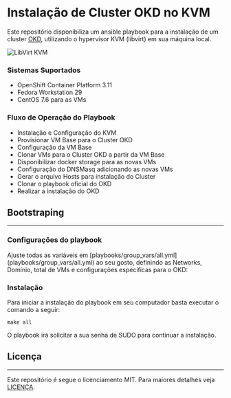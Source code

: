 # Instalação de Cluster OKD no KVM

Este repositório disponibiliza um ansible playbook para a instalação de um cluster [OKD](https://www.okd.io/), utilizando o hypervisor KVM (libvirt) em sua máquina local.

![LibVirt KVM](https://iclickandhost.com/images/kvm_wide.png)

### Sistemas Suportados

* OpenShift Container Platform 3.11
* Fedora Workstation 29
* CentOS 7.6 para as VMs

### Fluxo de Operação do Playbook

* Instalação e Configuração do KVM
* Provisionar VM Base para o Cluster OKD
* Configuração da VM Base
* Clonar VMs para o Cluster OKD a partir da VM Base
* Disponibilizar docker storage para as novas VMs
* Configuração do DNSMasq adicionando as novas VMs
* Gerar o arquivo Hosts para instalação do Cluster
* Clonar o playbook oficial do OKD
* Realizar a instalação do OKD

## Bootstraping
---------------

### Configurações do playbook

Ajuste todas as variáveis ​​em [playbooks/group_vars/all.yml] (playbooks/group_vars/all.yml) ao seu gosto, definindo as Networks, Domínio, total de VMs e configurações específicas para o OKD:

### Instalação

Para iniciar a instalação do playbook em seu computador basta executar o comando a seguir:

```
make all
```

O playbook irá solicitar a sua senha de SUDO para continuar a instalação.


## Licença
----------

Este repositório é segue o licenciamento MIT. Para maiores detalhes veja [LICENÇA](LICENSE).